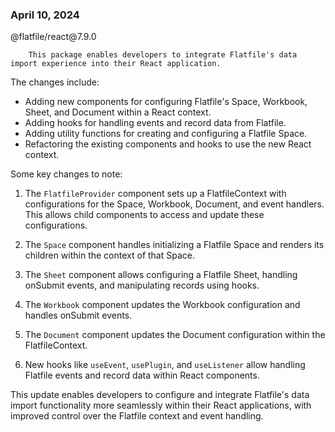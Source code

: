 
### April 10, 2024

<div style={{ display: "table", width: "auto" }}>

  <div style={{ display: "table-row", width: "auto" }}>
      <Snippet file="chips/wrappers.mdx" />
        <div style={{ float: "left", display: "table-column", paddingLeft: "30px", width: "calc(80% - 30px)" }}>
        @flatfile/react@7.9.0

        This package enables developers to integrate Flatfile's data import experience into their React application.

The changes include:

- Adding new components for configuring Flatfile's Space, Workbook, Sheet, and Document within a React context.
- Adding hooks for handling events and record data from Flatfile.
- Adding utility functions for creating and configuring a Flatfile Space.
- Refactoring the existing components and hooks to use the new React context.

Some key changes to note:

1. The `FlatfileProvider` component sets up a FlatfileContext with configurations for the Space, Workbook, Document, and event handlers. This allows child components to access and update these configurations.

2. The `Space` component handles initializing a Flatfile Space and renders its children within the context of that Space.

3. The `Sheet` component allows configuring a Flatfile Sheet, handling onSubmit events, and manipulating records using hooks.

4. The `Workbook` component updates the Workbook configuration and handles onSubmit events.

5. The `Document` component updates the Document configuration within the FlatfileContext.

6. New hooks like `useEvent`, `usePlugin`, and `useListener` allow handling Flatfile events and record data within React components.

This update enables developers to configure and integrate Flatfile's data import functionality more seamlessly within their React applications, with improved control over the Flatfile context and event handling.
        </div>
  </div>

</div>
